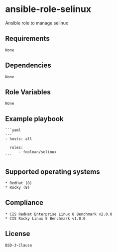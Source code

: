 # ansible-role-selinux

Ansible role to manage selinux


## Requirements

    None


## Dependencies

    None


## Role Variables

    None


## Example playbook

    ```yaml
    ---
    - hosts: all

      roles:
          - foolean/selinux
    ```


## Supported operating systems

    * RedHat (8)
    * Rocky (8)


## Compliance

    * CIS RedHat Enterprise Linux 8 Benchmark v2.0.0
    * CIS Rocky Linux 8 Benchmark v1.0.0


## License

    BSD-3-Clause
